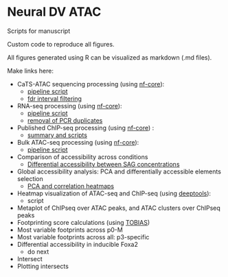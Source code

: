 # Neural DV ATAC
Scripts for manuscript 

Custom code to reproduce all figures. 

All figures generated using R can be visualized as markdown (.md files). 


Make links here: 
- CaTS-ATAC sequencing processing (using [nf-core](https://nf-co.re/atacseq)): 
    - [pipeline script](sh/run_cats-atac.sh)
    - [fdr interval filtering](NeuralDV_Rproject/cats-atac_1_filter_fdr.md)
- RNA-seq processing (using [nf-core](https://nf-co.re/rnaseq)): 
    - [pipeline script](sh/run_rnaseq.sh) 
    - [removal of PCR duplicates](R/R_geneCounts.R)
- Published ChIP-seq processing (using [nf-core](https://nf-co.re/chipseq)) : 
    - [summary and scripts](docs/chip-seq_processing.md)
- Bulk ATAC-seq processing (using [nf-core](https://nf-co.re/atacseq)):
    - [pipeline script](sh/run_atac-ifoxa2.sh)
- Comparison of accessibility across conditions
    - [Differential accessibility between SAG concentrations](NeuralDV_Rproject/cats-atac_3_cross_condition_diffacc.md)
- Global accessibility analysis: PCA and differentially accessible elements selection
    - [PCA and correlation heatmaps](NeuralDV_Rproject/cats-atac_2_deseq_PCA_heatmaps.md)
- Heatmap visualization of ATAC-seq and ChIP-seq (using [deeptools](https://deeptools.readthedocs.io/en/develop/)):
    - script
- Metaplot of ChIPseq over ATAC peaks, and ATAC clusters over ChIPseq peaks
- Footprinting score calculations (using [TOBIAS](https://github.com/loosolab/TOBIAS)) 
- Most variable footprints across p0-M
- Most variable footprints across all: p3-specific
- Differential accessibility in inducible Foxa2
    - do next 
- Intersect 
- Plotting intersects 